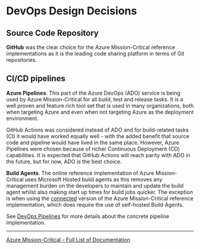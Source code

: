 # DevOps Design Decisions

## Source Code Repository

**GitHub** was the clear choice for the Azure Mission-Critical reference implementations as it is the leading code sharing platform in terms of Git repositories.

## CI/CD pipelines

**Azure Pipelines**. This part of the Azure DevOps (ADO) service is being used by Azure Mission-Critical for all build, test and release tasks. It is a well proven and feature rich tool set that is used in many organizations, both when targeting Azure and even when not targeting Azure as the deployment environment.

GitHub Actions was considered instead of ADO and for build-related tasks (CI) it would have worked equally well - with the added benefit that source code and pipeline would have lived in the same place. However, Azure Pipelines were chosen because of richer Continuous Deployment (CD) capabilities. It is expected that GitHub Actions will reach parity with ADO in the future, but for now, ADO is the best choice.

**Build Agents**. The online reference implementation of Azure Mission-Critical uses Microsoft Hosted build agents as this removes any management burden on the developers to maintain and update the build agent whilst also making start up times for build jobs quicker. The exception is when using the [connected](https://github.com/Azure/Mission-Critical-Connected) version of the Azure Mission-Critical reference implementation, which does require the use of self-hosted Build Agents.

See [DevOps Pipelines](/.ado/pipelines/README.md) for more details about the concrete pipeline implementation.

---
[Azure Mission-Critical - Full List of Documentation](/docs/README.md)
